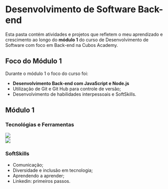 # Desenvolvimento de Software Back-end
Esta pasta contém atividades e projetos que refletem o meu aprendizado e crescimento ao longo do **módulo 1** do curso de Desenvolvimento de Software com foco em Back-end na Cubos Academy.

## Foco do Módulo 1
Durante o módulo 1 o foco do curso foi:

- **Desenvolvimento Back-end com JavaScript e Node.js**
- Utilização de Git e Git Hub para controle de versão;
- Desenvolvimento de habilidades interpessoais e SoftSkills.

## Módulo 1
### Tecnológias e Ferramentas
<img src="https://skillicons.dev/icons?i=js,nodejs,git" /><br>
<img src="https://skillicons.dev/icons?i=vscode,github" />

### SoftSkills
- Comunicação;
- Diversidade e inclusão em tecnologia;
- Aprendendo a aprender;
- Linkedin: primeiros passos.
